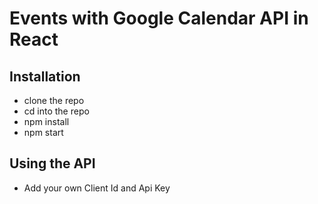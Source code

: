 # Events with Google Calendar API in React
## Installation
* clone the repo
* cd into the repo
* npm install
* npm start

## Using the API
* Add your own Client Id and Api Key

